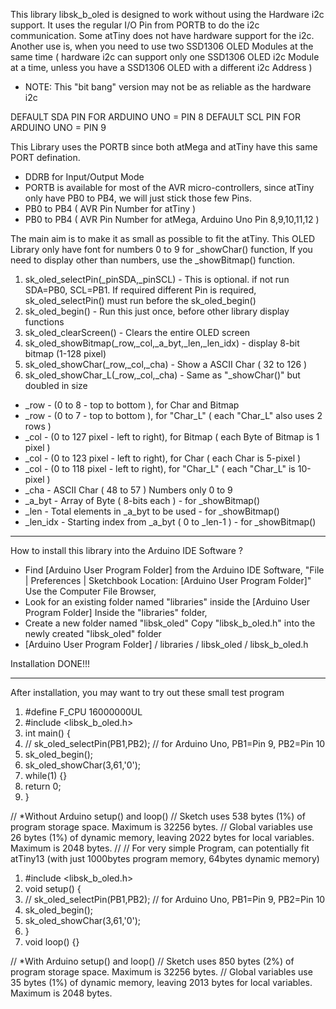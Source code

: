 This library libsk_b_oled is designed to work without using the Hardware i2c support. It uses the regular I/O Pin from PORTB to do the i2c communication. Some atTiny does not have hardware support for the i2c. Another use is, when you need to use two SSD1306 OLED Modules at the same time ( hardware i2c can support only one SSD1306 OLED i2c Module at a time, unless you have a SSD1306 OLED with a different i2c Address ) 

- NOTE: This "bit bang" version may not be as reliable as the hardware i2c

DEFAULT SDA PIN FOR ARDUINO UNO = PIN 8
DEFAULT SCL PIN FOR ARDUINO UNO = PIN 9 

This Library uses the PORTB since both atMega and atTiny have this same PORT defination.
- DDRB for Input/Output Mode 
- PORTB  is available for most of the AVR micro-controllers, since atTiny only have PB0 to PB4, we will just stick those few Pins.
- PB0 to PB4 ( AVR Pin Number for atTiny )
- PB0 to PB4 ( AVR Pin Number for atMega, Arduino Uno Pin 8,9,10,11,12 )

The main aim is to make it as small as possible to fit the atTiny. This OLED Library only have font for numbers 0 to 9 for _showChar() function, If you need to display other than numbers, use the _showBitmap() function.

1. sk_oled_selectPin(_pinSDA,_pinSCL) - This is optional. if not run SDA=PB0, SCL=PB1. If required different Pin is required, sk_oled_selectPin() must run before the sk_oled_begin()
2. sk_oled_begin() - Run this just once, before other library display functions
3. sk_oled_clearScreen() - Clears the entire OLED screen
4. sk_oled_showBitmap(_row,_col,_a_byt,_len,_len_idx) - display 8-bit bitmap (1-128 pixel)
5. sk_oled_showChar(_row,_col,_cha) - Show a ASCII Char ( 32 to 126 )
6. sk_oled_showChar_L(_row,_col,_cha) - Same as "_showChar()" but doubled in size
- _row - (0 to 8 - top to bottom ), for Char and Bitmap
- _row - (0 to 7 - top to bottom ), for "Char_L" ( each "Char_L" also uses 2 rows )
- _col - (0 to 127 pixel - left to right), for Bitmap ( each Byte of Bitmap is 1 pixel )
- _col - (0 to 123 pixel - left to right), for Char ( each Char is 5-pixel )
- _col - (0 to 118 pixel - left to right), for "Char_L" ( each "Char_L" is 10-pixel )
- _cha - ASCII Char ( 48 to 57 ) Numbers only 0 to 9
- _a_byt   - Array of Byte ( 8-bits each ) - for _showBitmap()
- _len     - Total elements in _a_byt to be used - for _showBitmap()
- _len_idx - Starting index from _a_byt ( 0 to _len-1 ) - for _showBitmap()

------

How to install this library into the Arduino IDE Software ?

- Find [Arduino User Program Folder] from the Arduino IDE Software,
"File | Preferences | Sketchbook Location: [Arduino User Program Folder]"
Use the Computer File Browser,
-  Look for an existing folder named "libraries" inside the [Arduino User Program Folder]
Inside the "libraries" folder,
-  Create a new folder named "libsk_oled"
Copy "libsk_b_oled.h" into the newly created "libsk_oled" folder
-  [Arduino User Program Folder] / libraries / libsk_oled / libsk_b_oled.h


Installation DONE!!!

------

After installation, you may want to try out these small test program 

1. #define F_CPU 16000000UL
2. #include <libsk_b_oled.h>
3. int main() {
4.   // sk_oled_selectPin(PB1,PB2); // for Arduino Uno, PB1=Pin 9, PB2=Pin 10
5.   sk_oled_begin();
6.   sk_oled_showChar(3,61,'0');
7.   while(1) {}
8.   return 0; 
9. }

// *Without Arduino setup() and loop()
// Sketch uses 538 bytes (1%) of program storage space. Maximum is 32256 bytes.
// Global variables use 26 bytes (1%) of dynamic memory, leaving 2022 bytes for local variables. Maximum is 2048 bytes.
//
// For very simple Program, can potentially fit atTiny13 (with just 1000bytes program memory, 64bytes dynamic memory)

1. #include <libsk_b_oled.h>
2. void setup() {   
3. // sk_oled_selectPin(PB1,PB2); // for Arduino Uno, PB1=Pin 9, PB2=Pin 10
4.   sk_oled_begin();
5.   sk_oled_showChar(3,61,'0');
6. }
7. void loop() {}

// *With Arduino setup() and loop()
// Sketch uses 850 bytes (2%) of program storage space. Maximum is 32256 bytes.
// Global variables use 35 bytes (1%) of dynamic memory, leaving 2013 bytes for local variables. Maximum is 2048 bytes.
